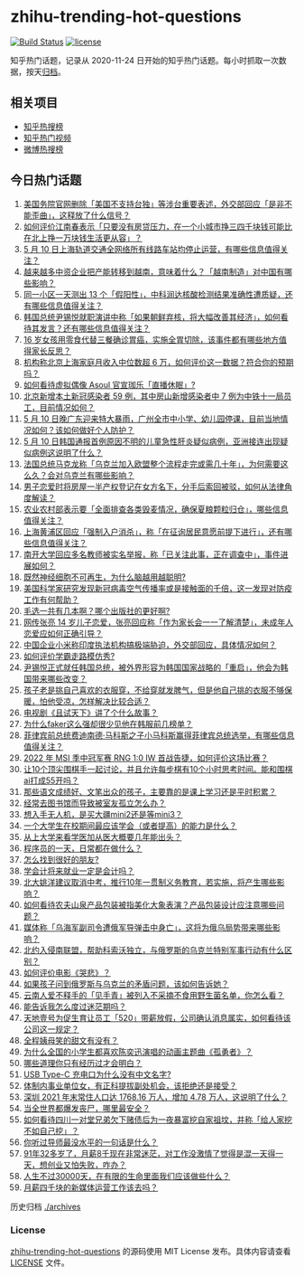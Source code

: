 # zhihu-trending-hot-questions

[![Build Status](https://github.com/justjavac/zhihu-trending-hot-questions/workflows/ci/badge.svg?branch=master)](https://github.com/justjavac/zhihu-trending-hot-questions/actions)
[![license](https://img.shields.io/github/license/justjavac/zhihu-trending-hot-questions)](https://github.com/justjavac/zhihu-trending-hot-questions/blob/master/LICENSE)

知乎热门话题，记录从 2020-11-24 日开始的知乎热门话题。每小时抓取一次数据，按天[归档](./archives)。

## 相关项目

- [知乎热搜榜](https://github.com/justjavac/zhihu-trending-top-search)
- [知乎热门视频](https://github.com/justjavac/zhihu-trending-hot-video)
- [微博热搜榜](https://github.com/justjavac/weibo-trending-hot-search)

## 今日热门话题

<!-- BEGIN -->
<!-- 最后更新时间 Wed May 11 2022 05:02:12 GMT+0800 (China Standard Time) -->

1. [美国务院官网删除「美国不支持台独」等涉台重要表述，外交部回应「是非不能歪曲」，这释放了什么信号？](https://www.zhihu.com/question/532132763)
1. [如何评价江南春表示「只要没有房贷压力，在一个小城市挣三四千块钱可能比在北上挣一万块钱生活更从容」？](https://www.zhihu.com/question/532091127)
1. [5 月 10 日上海轨道交通全网络所有线路车站均停止运营，有哪些信息值得关注？](https://www.zhihu.com/question/532118418)
1. [越来越多中资企业把产能转移到越南，意味着什么？「越南制造」对中国有哪些影响？](https://www.zhihu.com/question/531975821)
1. [同一小区一天测出 13 个「假阳性」，中科润达核酸检测结果准确性遭质疑，还有哪些信息值得关注？](https://www.zhihu.com/question/532169427)
1. [韩国总统尹锡悦就职演讲中称「如果朝鲜弃核，将大幅改善其经济」，如何看待其发言？还有哪些信息值得关注？](https://www.zhihu.com/question/532122867)
1. [16 岁女孩用零食代替三餐确诊胃癌，实施全胃切除，该事件都有哪些地方值得家长反思？](https://www.zhihu.com/question/531772538)
1. [机构称北京上海家庭月收入中位数超 6 万，如何评价这一数据？符合你的预期吗？](https://www.zhihu.com/question/532086367)
1. [如何看待虚拟偶像 Asoul 官宣珈乐「直播休眠」?](https://www.zhihu.com/question/532153537)
1. [北京新增本土新冠感染者 59 例，其中房山新增感染者中 7 例为中铁十一局员工，目前情况如何？](https://www.zhihu.com/question/532150709)
1. [5 月 10 日晚广东迎来特大暴雨，广州全市中小学、幼儿园停课，目前当地情况如何？该如何做好个人防护？](https://www.zhihu.com/question/531886319)
1. [5 月 10 日韩国通报首例原因不明的儿童急性肝炎疑似病例，亚洲接连出现疑似病例这说明了什么？](https://www.zhihu.com/question/532161083)
1. [法国总统马克龙称「乌克兰加入欧盟整个流程走完或需几十年」，为何需要这么久？会对乌克兰有哪些影响？](https://www.zhihu.com/question/532094473)
1. [男子恋爱时将房屋一半产权登记在女方名下，分手后索回被驳，如何从法律角度解读？](https://www.zhihu.com/question/531987022)
1. [农业农村部表示要「全面排查各类毁麦情况，确保夏粮颗粒归仓」，哪些信息值得关注？](https://www.zhihu.com/question/532155421)
1. [上海黄浦区回应「强制入户消杀」，称「在征询居民意愿前提下进行」，还有哪些信息值得关注？](https://www.zhihu.com/question/532139369)
1. [南开大学回应多名教师被实名举报，称「已关注此事，正在调查中」，事件进展如何？](https://www.zhihu.com/question/532128258)
1. [既然神经细胞不可再生，为什么脑越用越聪明?](https://www.zhihu.com/question/531806322)
1. [美国科学家研究发现新冠病毒空气传播率或是接触面的千倍，这一发现对防疫工作有何帮助？](https://www.zhihu.com/question/532083514)
1. [毛选一共有几本啊？哪个出版社的更好啊?](https://www.zhihu.com/question/523962037)
1. [网传张亮 14 岁儿子恋爱，张亮回应称「作为家长会一一了解清楚」，未成年人恋爱应如何正确引导？](https://www.zhihu.com/question/532030415)
1. [中国企业小米称印度执法机构搞极端胁迫，外交部回应，具体情况如何？](https://www.zhihu.com/question/532015881)
1. [如何评价学霸走路模仿秀?](https://www.zhihu.com/question/525342389)
1. [尹锡悦正式就任韩国总统，被外界形容为韩国国家战略的「重启」，他会为韩国带来哪些改变？](https://www.zhihu.com/question/532110553)
1. [孩子老是挑自己喜欢的衣服穿，不给穿就发脾气，但是他自己挑的衣服不够保暖，怕他受凉，怎样解决比较合适？](https://www.zhihu.com/question/531722181)
1. [电视剧《且试天下》讲了个什么故事？](https://www.zhihu.com/question/528717193)
1. [为什么faker这么强却很少见他在韩服前几榜单？](https://www.zhihu.com/question/529771586)
1. [菲律宾前总统费迪南德·马科斯之子小马科斯赢得菲律宾总统选举，有哪些信息值得关注？](https://www.zhihu.com/question/532085058)
1. [2022 年 MSI 季中冠军赛 RNG 1:0 IW 首战告捷，如何评价这场比赛？](https://www.zhihu.com/question/532180284)
1. [让10个顶尖围棋手一起讨论，并且允许每步棋有10个小时思考时间。能和围棋ai打成55开吗？](https://www.zhihu.com/question/522653751)
1. [那些语文成绩好、文笔出众的孩子，主要靠的是课上学习还是平时积累？](https://www.zhihu.com/question/529946868)
1. [经常去图书馆而导致被室友孤立怎么办？](https://www.zhihu.com/question/532178821)
1. [想入手无人机，是买大疆mini2还是等mini3？](https://www.zhihu.com/question/526283295)
1. [一个大学生在校期间最应该学会（或者提高）的能力是什么？](https://www.zhihu.com/question/532175942)
1. [从上大学来看学医加从医大概要几年能出头？](https://www.zhihu.com/question/432010833)
1. [程序员的一天，日常都在做什么？](https://www.zhihu.com/question/531315577)
1. [怎么找到很好的朋友?](https://www.zhihu.com/question/532099066)
1. [学会计将来就业一定是会计吗？](https://www.zhihu.com/question/475299618)
1. [北大姚洋建议取消中考，推行10年一贯制义务教育，若实施，将产生哪些影响？](https://www.zhihu.com/question/532096146)
1. [如何看待农夫山泉产品包装被指美化大象表演？产品包装设计应注意哪些问题？](https://www.zhihu.com/question/532084554)
1. [媒体称「乌海军副司令遭俄军导弹击中身亡」，这将为俄乌局势带来哪些影响？](https://www.zhihu.com/question/532158607)
1. [北约入侵南联盟，帮助科索沃独立，与俄罗斯的乌克兰特别军事行动有什么区别？](https://www.zhihu.com/question/527704265)
1. [如何评价电影《哭悲》？](https://www.zhihu.com/question/440584092)
1. [如果孩子问到俄罗斯与乌克兰的矛盾问题，该如何告诉她？](https://www.zhihu.com/question/519606285)
1. [云南人爱不释手的「见手青」被列入不采摘不食用野生菌名单，你怎么看？](https://www.zhihu.com/question/531770045)
1. [能告诉我怎么度过迷茫期吗？](https://www.zhihu.com/question/532016722)
1. [天地壹号为促生育让员工「520」带薪放假，公司确认消息属实，如何看待该公司这一规定？](https://www.zhihu.com/question/532002711)
1. [全程姨母笑的甜文有没有？](https://www.zhihu.com/question/520173765)
1. [为什么全国的小学生都喜欢陈奕迅演唱的动画主题曲《孤勇者》？](https://www.zhihu.com/question/524618865)
1. [哪些道理你只有经历过才会明白？](https://www.zhihu.com/question/517425983)
1. [USB Type-C 充电口为什么没有中文名字?](https://www.zhihu.com/question/483019525)
1. [体制内事业单位女，有正科提拔副处机会，该拒绝还是接受？](https://www.zhihu.com/question/523658476)
1. [深圳 2021 年末常住人口达 1768.16 万人，增加 4.78 万人，这说明了什么？](https://www.zhihu.com/question/531812568)
1. [当全世界都爆发丧尸，哪里最安全？](https://www.zhihu.com/question/64232240)
1. [如何看待四川一对堂兄弟欠下赌债后为一夜暴富挖自家祖坟，并称「给人家挖不如自己挖」？](https://www.zhihu.com/question/532080196)
1. [你听过导师最没水平的一句话是什么？](https://www.zhihu.com/question/360354252)
1. [91年32多岁了，月薪8千现在非常迷茫，对工作没激情了觉得是混一天得一天，想创业又怕失败，咋办？](https://www.zhihu.com/question/532075159)
1. [人生不过30000天，在有限的生命里面我们应该做些什么？](https://www.zhihu.com/question/531693932)
1. [月薪四千块的新媒体运营工作该去吗？](https://www.zhihu.com/question/361529977)

<!-- END -->

历史归档 [./archives](./archives)

### License

[zhihu-trending-hot-questions](https://github.com/justjavac/zhihu-trending-hot-questions)
的源码使用 MIT License 发布。具体内容请查看 [LICENSE](./LICENSE) 文件。
